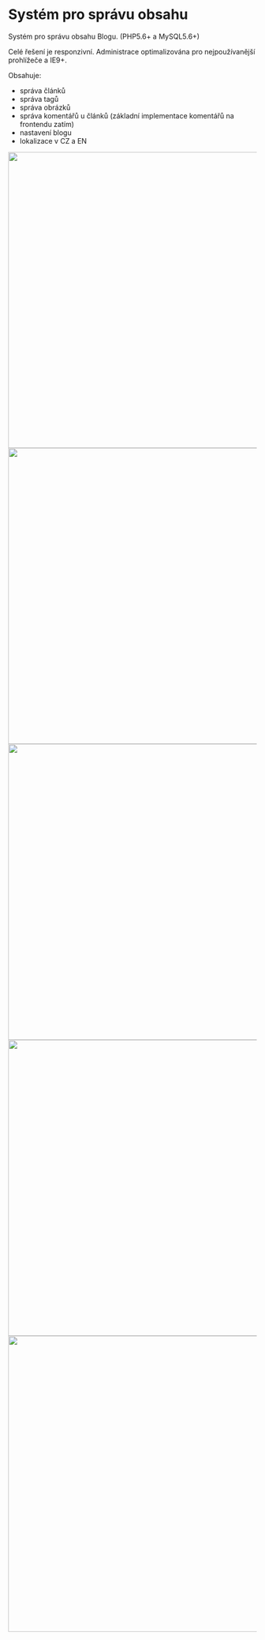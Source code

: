 # Systém pro správu obsahu

Systém pro správu obsahu Blogu.
(PHP5.6+ a MySQL5.6+)

Celé řešení je responzivní.
Administrace optimalizována pro nejpoužívanější prohlížeče a IE9+.

Obsahuje:
- správa článků
- správa tagů
- správa obrázků
- správa komentářů u článků (základní implementace komentářů na frontendu zatím)
- nastavení blogu
- lokalizace v CZ a EN

<img src="http://alestichava.cz/github-images/blitzik-cms/articles_overview.png" width="600">
<img src="http://alestichava.cz/github-images/blitzik-cms/article_editing.png" width="600">
<img src="http://alestichava.cz/github-images/blitzik-cms/images.png" width="600">
<img src="http://alestichava.cz/github-images/blitzik-cms/tags.png" width="600">
<img src="http://alestichava.cz/github-images/blitzik-cms/options.png" width="600">
